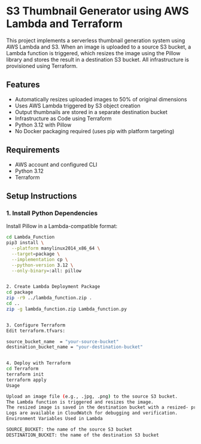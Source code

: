 # S3 Thumbnail Generator using AWS Lambda and Terraform

This project implements a serverless thumbnail generation system using AWS Lambda and S3. When an image is uploaded to a source S3 bucket, a Lambda function is triggered, which resizes the image using the Pillow library and stores the result in a destination S3 bucket. All infrastructure is provisioned using Terraform.

## Features

- Automatically resizes uploaded images to 50% of original dimensions
- Uses AWS Lambda triggered by S3 object creation
- Output thumbnails are stored in a separate destination bucket
- Infrastructure as Code using Terraform
- Python 3.12 with Pillow
- No Docker packaging required (uses pip with platform targeting)

## Requirements

- AWS account and configured CLI
- Python 3.12
- Terraform

## Setup Instructions

### 1. Install Python Dependencies

Install Pillow in a Lambda-compatible format:

```bash
cd Lambda_Function
pip3 install \
  --platform manylinux2014_x86_64 \
  --target=package \
  --implementation cp \
  --python-version 3.12 \
  --only-binary=:all: pillow


2. Create Lambda Deployment Package
cd package
zip -r9 ../lambda_function.zip .
cd ..
zip -g lambda_function.zip Lambda_function.py


3. Configure Terraform
Edit terraform.tfvars:

source_bucket_name  = "your-source-bucket"
destination_bucket_name = "your-destination-bucket"


4. Deploy with Terraform
cd Terraform
terraform init
terraform apply
Usage

Upload an image file (e.g., .jpg, .png) to the source S3 bucket.
The Lambda function is triggered and resizes the image.
The resized image is saved in the destination bucket with a resized- prefix.
Logs are available in CloudWatch for debugging and verification.
Environment Variables Used in Lambda

SOURCE_BUCKET: the name of the source S3 bucket
DESTINATION_BUCKET: the name of the destination S3 bucket
